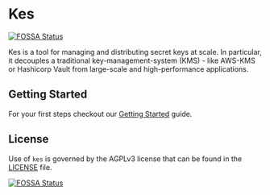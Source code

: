 # Kes
[![FOSSA Status](https://app.fossa.io/api/projects/git%2Bgithub.com%2Fminio%2Fkes.svg?type=shield)](https://app.fossa.io/projects/git%2Bgithub.com%2Fminio%2Fkes?ref=badge_shield)

Kes is a tool for managing and distributing secret keys at scale. In particular, it decouples a traditional key-management-system (KMS) - like AWS-KMS or Hashicorp Vault from large-scale and high-performance applications.

## Getting Started
For your first steps checkout our [Getting Started](https://github.com/minio/kes/wiki/Getting-Started) guide.

## License
Use of `kes` is governed by the AGPLv3 license that can be found in the [LICENSE](./LICENSE) file.


[![FOSSA Status](https://app.fossa.io/api/projects/git%2Bgithub.com%2Fminio%2Fkes.svg?type=large)](https://app.fossa.io/projects/git%2Bgithub.com%2Fminio%2Fkes?ref=badge_large)